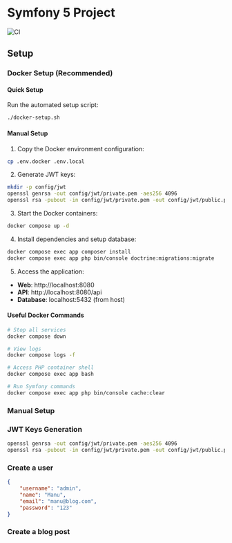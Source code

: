 # Symfony 5 Project

![CI](https://github.com/napestershine/sf5/workflows/CI/badge.svg)

## Setup

### Docker Setup (Recommended)

#### Quick Setup
Run the automated setup script:
```sh
./docker-setup.sh
```

#### Manual Setup
1. Copy the Docker environment configuration:
```sh
cp .env.docker .env.local
```

2. Generate JWT keys:
```sh
mkdir -p config/jwt
openssl genrsa -out config/jwt/private.pem -aes256 4096
openssl rsa -pubout -in config/jwt/private.pem -out config/jwt/public.pem
```

3. Start the Docker containers:
```sh
docker compose up -d
```

4. Install dependencies and setup database:
```sh
docker compose exec app composer install
docker compose exec app php bin/console doctrine:migrations:migrate
```

5. Access the application:
- **Web**: http://localhost:8080
- **API**: http://localhost:8080/api  
- **Database**: localhost:5432 (from host)

#### Useful Docker Commands
```sh
# Stop all services
docker compose down

# View logs
docker compose logs -f

# Access PHP container shell
docker compose exec app bash

# Run Symfony commands
docker compose exec app php bin/console cache:clear
```

### Manual Setup

### JWT Keys Generation
```sh
openssl genrsa -out config/jwt/private.pem -aes256 4096
openssl rsa -pubout -in config/jwt/private.pem -out config/jwt/public.pem
```

### Create a user
```json
{
	"username": "admin",
    "name": "Manu",
    "email": "manu@blog.com",
    "password": "123"
}
```

### Create a blog post
```json

```